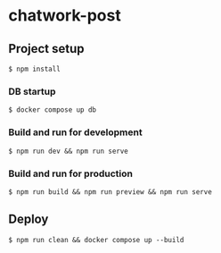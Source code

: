 # chatwork-post

## Project setup

```
$ npm install
```

### DB startup

```
$ docker compose up db
```

### Build and run for development

```
$ npm run dev && npm run serve
```

### Build and run for production

```
$ npm run build && npm run preview && npm run serve
```

## Deploy

```
$ npm run clean && docker compose up --build
```

